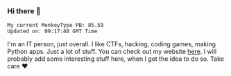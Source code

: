 ### Hi there 👋
<!-- PB START -->
```
My current MonkeyType PB: 85.59
Updated on: 09:17:48 GMT Time
```
<!-- PB END -->
I'm an IT person, just overall. I like CTFs, hacking, coding games, making Python apps. Just a lot of stuff.
You can check out my website [here](https://skill3472.github.io/).
I will probably add some interesting stuff here, when I get the idea to do so. Take care ❤️
